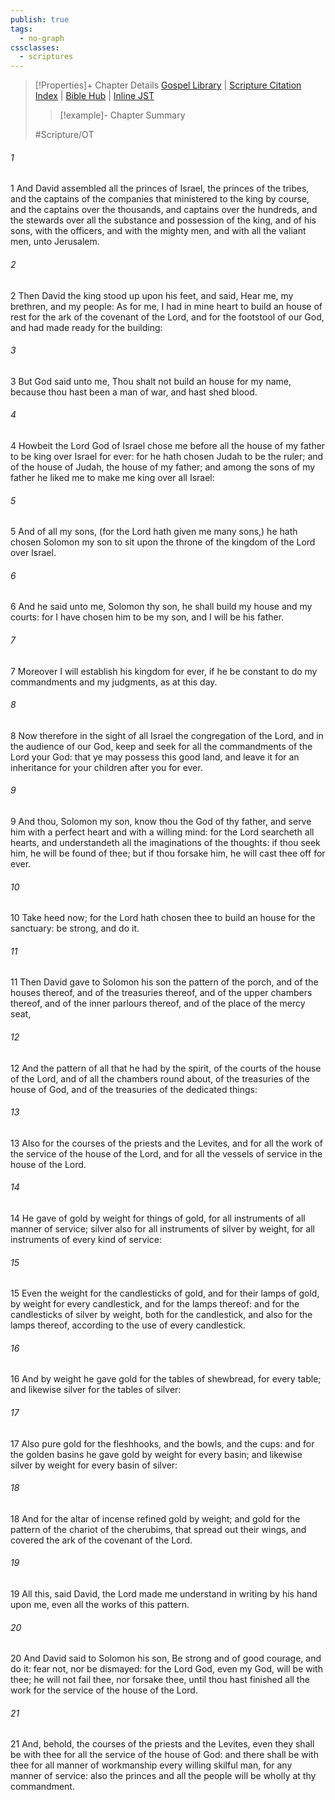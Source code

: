 ```yaml
---
publish: true
tags:
  - no-graph
cssclasses:
  - scriptures
---
```

>[!Properties]+ Chapter Details
>[Gospel Library](https://churchofjesuschrist.org/study/scriptures/ot/1-chr/28?lang=eng)    |    [Scripture Citation Index](https://scriptures.byu.edu/#0711c::c0711c)    |    [Bible Hub](https://biblehub.com/1_chronicles/28.htm)    |    [Inline JST](https://scripturetoolbox.com/html/ic/1Chronicles/28.html)
>>[!example]- Chapter Summary
>> 
> 
>
>#Scripture/OT
###### 1
1 And David assembled all the princes of Israel, the princes of the tribes, and the captains of the companies that ministered to the king by course, and the captains over the thousands, and captains over the hundreds, and the stewards over all the substance and possession of the king, and of his sons, with the officers, and with the mighty men, and with all the valiant men, unto Jerusalem.
###### 2
2 Then David the king stood up upon his feet, and said, Hear me, my brethren, and my people: As for me, I had in mine heart to build an house of rest for the ark of the covenant of the Lord, and for the footstool of our God, and had made ready for the building:
###### 3
3 But God said unto me, Thou shalt not build an house for my name, because thou hast been a man of war, and hast shed blood.
###### 4
4 Howbeit the Lord God of Israel chose me before all the house of my father to be king over Israel for ever: for he hath chosen Judah to be the ruler; and of the house of Judah, the house of my father; and among the sons of my father he liked me to make me king over all Israel:
###### 5
5 And of all my sons, (for the Lord hath given me many sons,) he hath chosen Solomon my son to sit upon the throne of the kingdom of the Lord over Israel.
###### 6
6 And he said unto me, Solomon thy son, he shall build my house and my courts: for I have chosen him to be my son, and I will be his father.
###### 7
7 Moreover I will establish his kingdom for ever, if he be constant to do my commandments and my judgments, as at this day.
###### 8
8 Now therefore in the sight of all Israel the congregation of the Lord, and in the audience of our God, keep and seek for all the commandments of the Lord your God: that ye may possess this good land, and leave it for an inheritance for your children after you for ever.
###### 9
9 And thou, Solomon my son, know thou the God of thy father, and serve him with a perfect heart and with a willing mind: for the Lord searcheth all hearts, and understandeth all the imaginations of the thoughts: if thou seek him, he will be found of thee; but if thou forsake him, he will cast thee off for ever.
###### 10
10 Take heed now; for the Lord hath chosen thee to build an house for the sanctuary: be strong, and do it.
###### 11
11 Then David gave to Solomon his son the pattern of the porch, and of the houses thereof, and of the treasuries thereof, and of the upper chambers thereof, and of the inner parlours thereof, and of the place of the mercy seat,
###### 12
12 And the pattern of all that he had by the spirit, of the courts of the house of the Lord, and of all the chambers round about, of the treasuries of the house of God, and of the treasuries of the dedicated things:
###### 13
13 Also for the courses of the priests and the Levites, and for all the work of the service of the house of the Lord, and for all the vessels of service in the house of the Lord.
###### 14
14 He gave of gold by weight for things of gold, for all instruments of all manner of service; silver also for all instruments of silver by weight, for all instruments of every kind of service:
###### 15
15 Even the weight for the candlesticks of gold, and for their lamps of gold, by weight for every candlestick, and for the lamps thereof: and for the candlesticks of silver by weight, both for the candlestick, and also for the lamps thereof, according to the use of every candlestick.
###### 16
16 And by weight he gave gold for the tables of shewbread, for every table; and likewise silver for the tables of silver:
###### 17
17 Also pure gold for the fleshhooks, and the bowls, and the cups: and for the golden basins he gave gold by weight for every basin; and likewise silver by weight for every basin of silver:
###### 18
18 And for the altar of incense refined gold by weight; and gold for the pattern of the chariot of the cherubims, that spread out their wings, and covered the ark of the covenant of the Lord.
###### 19
19 All this, said David, the Lord made me understand in writing by his hand upon me, even all the works of this pattern.
###### 20
20 And David said to Solomon his son, Be strong and of good courage, and do it: fear not, nor be dismayed: for the Lord God, even my God, will be with thee; he will not fail thee, nor forsake thee, until thou hast finished all the work for the service of the house of the Lord.
###### 21
21 And, behold, the courses of the priests and the Levites, even they shall be with thee for all the service of the house of God: and there shall be with thee for all manner of workmanship every willing skilful man, for any manner of service: also the princes and all the people will be wholly at thy commandment.
